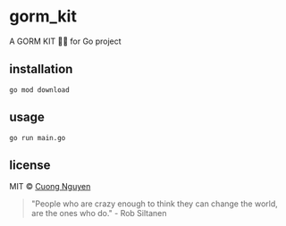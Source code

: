 # gorm_kit

A GORM KIT 👰🏻 for Go project

## installation

```shell script
go mod download
```

## usage

```shell script
go run main.go
```

## license

MIT © [Cuong Nguyen](https://www.linkedin.com/in/cuong9/)


<!-- INSPIRATIONAL_QUOTE_START -->
> "People who are crazy enough to think they can change the world, are the ones who do." - Rob Siltanen
<!-- INSPIRATIONAL_QUOTE_END -->

